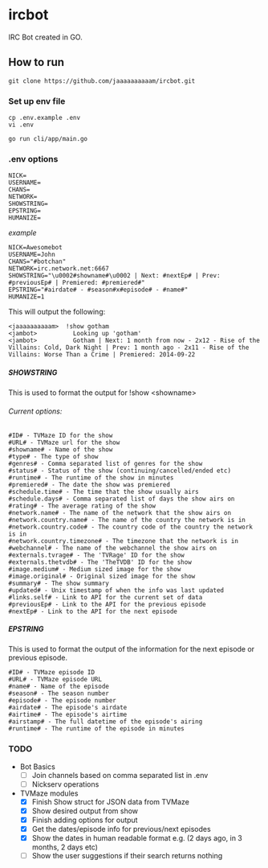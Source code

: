 # ircbot
IRC Bot created in GO.

## How to run

`git clone https://github.com/jaaaaaaaaaam/ircbot.git`

### Set up env file
```
cp .env.example .env
vi .env
```

`go run cli/app/main.go`

### .env options

```
NICK=
USERNAME=
CHANS=
NETWORK=
SHOWSTRING=
EPSTRING=
HUMANIZE=
```

_example_
```
NICK=Awesomebot
USERNAME=John
CHANS="#botchan"
NETWORK=irc.network.net:6667
SHOWSTRING="\u0002#showname#\u0002 | Next: #nextEp# | Prev: #previousEp# | Premiered: #premiered#"
EPSTRING="#airdate# - #season#x#episode# - #name#"
HUMANIZE=1
```

This will output the following:
```
<jaaaaaaaaaam>	!show gotham
<jambot>          Looking up 'gotham'
<jambot>          Gotham | Next: 1 month from now - 2x12 - Rise of the Villains: Cold, Dark Night | Prev: 1 month ago - 2x11 - Rise of the Villains: Worse Than a Crime | Premiered: 2014-09-22
```


##### SHOWSTRING

This is used to format the output for !show &lt;showname&gt;

###### Current options:
```
#ID# - TVMaze ID for the show
#URL# - TVMaze url for the show
#showname# - Name of the show
#type# - The type of show
#genres# - Comma separated list of genres for the show
#status# - Status of the show (continuing/cancelled/ended etc)
#runtime# - The runtime of the show in minutes
#premiered# - The date the show was premiered
#schedule.time# - The time that the show usually airs
#schedule.days# - Comma separated list of days the show airs on
#rating# - The average rating of the show
#network.name# - The name of the network that the show airs on
#network.country.name# - The name of the country the network is in
#network.country.code# - The country code of the country the network is in
#network.country.timezone# - The timezone that the network is in
#webchannel# - The name of the webchannel the show airs on
#externals.tvrage# - The 'TVRage' ID for the show
#externals.thetvdb# - The 'TheTVDB' ID for the show
#image.medium# - Medium sized image for the show
#image.original# - Original sized image for the show
#summary# - The show summary
#updated# - Unix timestamp of when the info was last updated
#links.self# - Link to API for the current set of data
#previousEp# - Link to the API for the previous episode
#nextEp# - Link to the API for the next episode
```

##### EPSTRING

This is used to format the output of the information for the next episode or previous episode.

```
#ID# - TVMaze episode ID
#URL# - TVMaze episode URL
#name# - Name of the episode
#season# - The season number
#episode# - The episode number
#airdate# - The episode's airdate
#airtime# - The episode's airtime
#airstamp# - The full datetime of the episode's airing
#runtime# - The runtime of the episode in minutes
```


### TODO
- Bot Basics
  - [ ] Join channels based on comma separated list in .env
  - [ ] Nickserv operations
- TVMaze modules
  - [x] Finish Show struct for JSON data from TVMaze
  - [x] Show desired output from show
  - [x] Finish adding options for output
  - [x] Get the dates/episode info for previous/next episodes
  - [x] Show the dates in human readable format e.g. (2 days ago, in 3 months, 2 days etc)
  - [ ] Show the user suggestions if their search returns nothing
